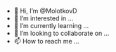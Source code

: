 - 👋 Hi, I’m @MolotkovD
- 👀 I’m interested in ...
- 🌱 I’m currently learning ...
- 💞️ I’m looking to collaborate on ...
- 📫 How to reach me ...

<!---
MolotkovD/MolotkovD is a ✨ special ✨ repository because its `README.md` (this file) appears on your GitHub profile.
You can click the Preview link to take a look at your changes.
--->
